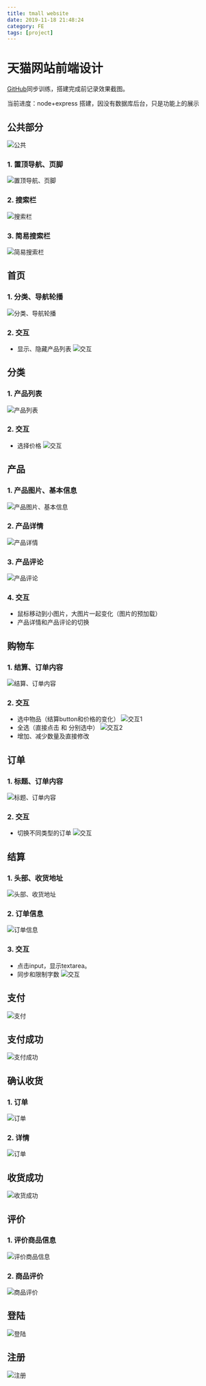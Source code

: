 ```yaml
---
title: tmall website
date: 2019-11-18 21:48:24
category: FE
tags: [project]
---
```

# 天猫网站前端设计
[GitHub](https://github.com/Wayne299/tmall-website)同步训练，搭建完成前记录效果截图。

当前进度：node+express 搭建，因没有数据库后台，只是功能上的展示

## 公共部分
![公共](tmall-website/公共.png)
<!--more-->
### 1. 置顶导航、页脚
![置顶导航、页脚](tmall-website/1.1.png)
### 2. 搜索栏
![搜索栏](tmall-website/1.2.png)
### 3. 简易搜索栏
![简易搜索栏](tmall-website/1.3.png)

## 首页
### 1. 分类、导航轮播
![分类、导航轮播](tmall-website/首页.png)
### 2. 交互
 - 显示、隐藏产品列表
![交互](tmall-website/2.2.png)

## 分类
### 1. 产品列表
![产品列表](tmall-website/分类.png)
### 2. 交互
 - 选择价格
![交互](tmall-website/3.2.png)

## 产品
### 1. 产品图片、基本信息
![产品图片、基本信息](tmall-website/4.1.png)
### 2. 产品详情
![产品详情](tmall-website/4.2.png)
### 3. 产品评论
![产品评论](tmall-website/4.3.png)
### 4. 交互
 - 鼠标移动到小图片，大图片一起变化（图片的预加载）
 - 产品详情和产品评论的切换

## 购物车
### 1. 结算、订单内容
![结算、订单内容](tmall-website/购物车.png)
### 2. 交互
 - 选中物品（结算button和价格的变化）
![交互1](tmall-website/5.1.png)
 - 全选（直接点击 和 分别选中）
 ![交互2](tmall-website/5.2.png)
 - 增加、减少数量及直接修改

## 订单
### 1. 标题、订单内容
![标题、订单内容](tmall-website/订单.png)
### 2. 交互
 - 切换不同类型的订单
![交互](tmall-website/6.png)

## 结算
### 1. 头部、收货地址
![头部、收货地址](tmall-website/7.1.png)
### 2. 订单信息
![订单信息](tmall-website/7.2.png)
### 3. 交互
 - 点击input，显示textarea。
 - 同步和限制字数
![交互](tmall-website/7.3.png)

## 支付
![支付](tmall-website/8.png)

## 支付成功
![支付成功](tmall-website/9.png)

## 确认收货
### 1. 订单
![订单](tmall-website/10.1.png)
### 2. 详情
![订单](tmall-website/10.2.png)

## 收货成功
![收货成功](tmall-website/11.png)

## 评价
### 1. 评价商品信息
![评价商品信息](tmall-website/12.1.png)
### 2. 商品评价
![商品评价](tmall-website/12.2.png)

## 登陆
![登陆](tmall-website/13.png)

## 注册
![注册](tmall-website/14.png)